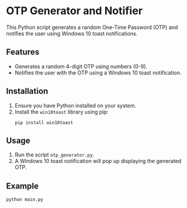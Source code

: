 


# OTP Generator and Notifier

This Python script generates a random One-Time Password (OTP) and notifies the user using Windows 10 toast notifications.

## Features

- Generates a random 4-digit OTP using numbers (0-9).
- Notifies the user with the OTP using a Windows 10 toast notification.

## Installation

1. Ensure you have Python installed on your system.
2. Install the `win10toast` library using pip:
    ```
    pip install win10toast
    ```

## Usage

1. Run the script `otp_generator.py`.
2. A Windows 10 toast notification will pop up displaying the generated OTP.

## Example

```bash
python main.py
